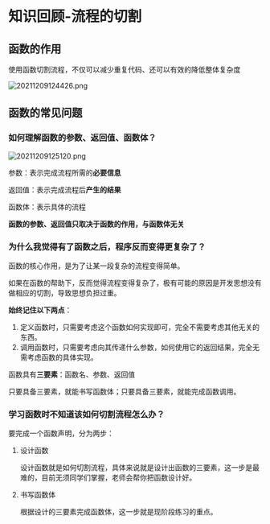 # 知识回顾-流程的切割

## 函数的作用

使用函数切割流程，不仅可以减少重复代码、还可以有效的降低整体复杂度

![20211209124426.png](https://s2.loli.net/2025/01/28/KHrGaJvPfdAlL9j.png)

## 函数的常见问题

### **如何理解函数的参数、返回值、函数体？**

![20211209125120.png](https://s2.loli.net/2025/01/28/neKmwXk1QqApIGY.png)

参数：表示完成流程所需的**必要信息**

返回值：表示完成流程后**产生的结果**

函数体：表示具体的流程

**函数的参数、返回值只取决于函数的作用，与函数体无关**

### 为什么我觉得有了函数之后，程序反而变得更复杂了？

函数的核心作用，是为了让某一段复杂的流程变得简单。

如果在函数的帮助下，反而觉得流程变得复杂了，极有可能的原因是开发思想没有做相应的切割，导致思想负担过重。

**始终记住以下两点**：

1. 定义函数时，只需要考虑这个函数如何实现即可，完全不需要考虑其他无关的东西。
2. 调用函数时，只需要考虑向其传递什么参数，如何使用它的返回结果，完全无需考虑函数的具体实现。

函数具有**三要素**：函数名、参数、返回值

只要具备三要素，就能书写函数体；只要具备三要素，就能完成函数调用。

### 学习函数时不知道该如何切割流程怎么办？

要完成一个函数声明，分为两步：

1. 设计函数

   设计函数就是如何切割流程，具体来说就是设计出函数的三要素，这一步是最难的，目前无须同学们掌握，老师会帮你把函数设计好。

2. 书写函数体

   根据设计的三要素完成函数体，这一步就是现阶段练习的重点。